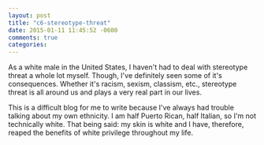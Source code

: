 ```yaml
---
layout: post
title: "c6-stereotype-threat"
date: 2015-01-11 11:45:52 -0600
comments: true
categories:
---
```

As a white male in the United States, I haven't had to deal with stereotype threat a whole lot myself.  Though, I've definitely seen some of it's consequences.  Whether it's racism, sexism, classism, etc., stereotype threat is all around us and plays a very real part in our lives.

This is a difficult blog for me to write because I've always had trouble talking about my own ethnicity.  I am half Puerto Rican, half Italian, so I'm not technically white.  That being said: my skin is white and I have, therefore, reaped the benefits of white privilege throughout my life.

<!--more-->